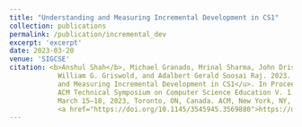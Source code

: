 ```yaml
---
title: "Understanding and Measuring Incremental Development in CS1"
collection: publications
permalink: /publication/incremental_dev
excerpt: 'excerpt'
date: 2023-03-20
venue: 'SIGCSE'
citation: <b>Anshul Shah</b>, Michael Granado, Mrinal Sharma, John Driscoll, Leo Porter,
            William G. Griswold, and Adalbert Gerald Soosai Raj. 2023. <u>Understanding
            and Measuring Incremental Development in CS1</u>. In Proceedings of the 54th
            ACM Technical Symposium on Computer Science Education V. 1 (SIGCSE 2023),
            March 15–18, 2023, Toronto, ON, Canada. ACM, New York, NY, USA, 7 pages.
            <a href="https://doi.org/10.1145/3545945.3569880">https://doi.org/10.1145/3545945.3569880</a>
---
```


